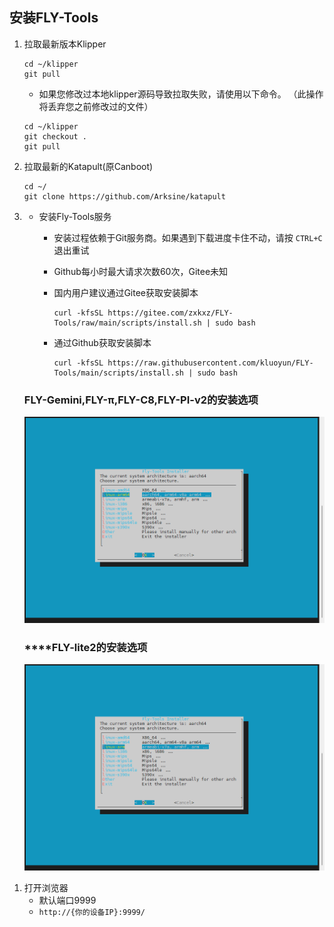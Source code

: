 ## 安装FLY-Tools

1. 拉取最新版本Klipper

   ```
   cd ~/klipper
   git pull
   ```

   - 如果您修改过本地klipper源码导致拉取失败，请使用以下命令。 （此操作将丢弃您之前修改过的文件）

   ```
   cd ~/klipper
   git checkout .
   git pull
   ```

2. 拉取最新的Katapult(原Canboot)

   ```
   cd ~/
   git clone https://github.com/Arksine/katapult
   ```

3. - 安装Fly-Tools服务

     * 安装过程依赖于Git服务商。如果遇到下载进度卡住不动，请按 `CTRL+C` 退出重试

     * Github每小时最大请求次数60次，Gitee未知
   
     - 国内用户建议通过Gitee获取安装脚本

       ```
       curl -kfsSL https://gitee.com/zxkxz/FLY-Tools/raw/main/scripts/install.sh | sudo bash
       ```

       

     - 通过Github获取安装脚本

       ```
       curl -kfsSL https://raw.githubusercontent.com/kluoyun/FLY-Tools/main/scripts/install.sh | sudo bash
       ```
   
   
   
   <!-- tabs:start -->
   
   ### ****FLY-Gemini**,**FLY-π**,**FLY-C8**,**FLY-PI-v2**的安装选项**
   
   ![tools](../../images/boards/fly_tools/flyh5.png)
   
   ### ****FLY-lite2**的安装选项**
   
   ![tools](../../images/boards/fly_tools/flyh3.png)
   

<!-- tabs:end -->

1. 打开浏览器
   - 默认端口9999
   - `http://{你的设备IP}:9999/`
